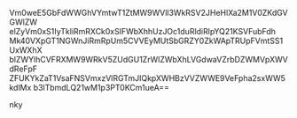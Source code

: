 Vm0weE5GbFdWWGhVYmtwT1ZtMW9WVll3WkRSV2JHeHlXa2M1V0ZKdGVGWlZW
elZyVm0xS1IyTkliRmRXCk0xSlFWbXhhUzJOc1duRldiRlpYQ21KSVFubFdh
Mk40VXpGT1NGWnJiRmRpUm5CVVEyMUtSbGRZY0ZkWApTRUpFVmtSS1UxWXhX
blZWYlhCVFRXMW9WRkV5ZUdGU1ZrWlZWbXhLVGdwaVZrbDZWMVpXWVdReFpF
ZFUKYkZaT1VsaFNSVmxzVlRGTmJIQkpXWHBzVVZWWE9VeFpha2sxWW5kdlMx
b3lTbmdLQ21wM1p3PT0KCm1ueA==

nky